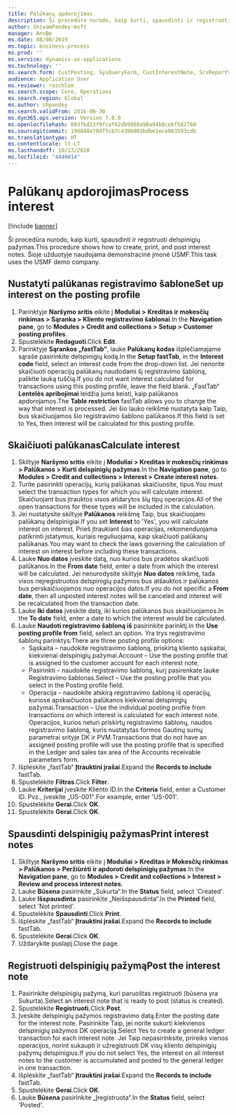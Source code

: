 ```yaml
---
title: Palūkanų apdorojimas
description: Ši procedūra nurodo, kaip kurti, spausdinti ir registruoti delspinigių pažymas.
author: ShivamPandey-msft
manager: AnnBe
ms.date: 08/08/2019
ms.topic: business-process
ms.prod: ''
ms.service: dynamics-ax-applications
ms.technology: ''
ms.search.form: CustPosting, SysQueryForm, CustInterestNote, SrsReportViewerForm
audience: Application User
ms.reviewer: roschlom
ms.search.scope: Core, Operations
ms.search.region: Global
ms.author: shpandey
ms.search.validFrom: 2016-06-30
ms.dyn365.ops.version: Version 7.0.0
ms.openlocfilehash: 093fbd23f9fcaf62db9988a98a94b8cebf582768
ms.sourcegitcommit: 199848e78df5cb7c439b001bdbe1ece963593cdb
ms.translationtype: HT
ms.contentlocale: lt-LT
ms.lasthandoff: 10/13/2020
ms.locfileid: "4446014"
---
```

# <a name="process-interest"></a><span data-ttu-id="0521b-103">Palūkanų apdorojimas</span><span class="sxs-lookup"><span data-stu-id="0521b-103">Process interest</span></span>

[!include [banner](../../includes/banner.md)]

<span data-ttu-id="0521b-104">Ši procedūra nurodo, kaip kurti, spausdinti ir registruoti delspinigių pažymas.</span><span class="sxs-lookup"><span data-stu-id="0521b-104">This procedure shows how to create, print, and post interest notes.</span></span> <span data-ttu-id="0521b-105">Šioje užduotyje naudojama demonstracinė įmonė USMF.</span><span class="sxs-lookup"><span data-stu-id="0521b-105">This task uses the USMF demo company.</span></span>


## <a name="set-up-interest-on-the-posting-profile"></a><span data-ttu-id="0521b-106">Nustatyti palūkanas registravimo šablone</span><span class="sxs-lookup"><span data-stu-id="0521b-106">Set up interest on the posting profile</span></span>
1. <span data-ttu-id="0521b-107">Parinktyje **Naršymo sritis** eikite į **Moduliai > Kreditas ir mokesčių rinkimas > Sąranka > Kliento registravimo šablonai**.</span><span class="sxs-lookup"><span data-stu-id="0521b-107">In the **Navigation pane**, go to **Modules > Credit and collections > Setup > Customer posting profiles**.</span></span>
2. <span data-ttu-id="0521b-108">Spustelėkite **Redaguoti**.</span><span class="sxs-lookup"><span data-stu-id="0521b-108">Click **Edit**.</span></span>
3. <span data-ttu-id="0521b-109">Parinktyje **Sąrankos „fastTab“**, lauke **Palūkanų kodas** išplečiamajame sąraše pasirinkite delspinigių kodą.</span><span class="sxs-lookup"><span data-stu-id="0521b-109">In the **Setup fastTab**, in the **Interest code** field, select an interest code from the drop-down list.</span></span> <span data-ttu-id="0521b-110">Jei nenorite skaičiuoti operacijų palūkanų naudodami šį registravimo šabloną, palikite lauką tuščią.</span><span class="sxs-lookup"><span data-stu-id="0521b-110">If you do not want interest calculated for transactions using this posting profile, leave the field blank.</span></span> <span data-ttu-id="0521b-111">„FastTab“ **Lentelės apribojimai** leidžia jums keisti, kaip palūkanos apdorojamos.</span><span class="sxs-lookup"><span data-stu-id="0521b-111">The **Table restriction** fastTab allows you to change the way that interest is processed.</span></span> <span data-ttu-id="0521b-112">Jei šio lauko reikšmė nustatyta kaip Taip, bus skaičiuojamos šio registravimo šablono palūkanos.</span><span class="sxs-lookup"><span data-stu-id="0521b-112">If this field is set to Yes, then interest will be calculated for this posting profile.</span></span>  

## <a name="calculate-interest"></a><span data-ttu-id="0521b-113">Skaičiuoti palūkanas</span><span class="sxs-lookup"><span data-stu-id="0521b-113">Calculate interest</span></span>
1. <span data-ttu-id="0521b-114">Skiltyje **Naršymo sritis** eikite į **Moduliai > Kreditas ir mokesčių rinkimas > Palūkanos > Kurti delspinigių pažymas**.</span><span class="sxs-lookup"><span data-stu-id="0521b-114">In the **Navigation pane**, go to **Modules > Credit and collections > Interest > Create interest notes**.</span></span>
2. <span data-ttu-id="0521b-115">Turite pasirinkti operacijų, kurių palūkanas skaičiuosite, tipus.</span><span class="sxs-lookup"><span data-stu-id="0521b-115">You must select the transaction types for which you will calculate interest.</span></span> <span data-ttu-id="0521b-116">Skaičiuojant bus įtrauktos visos atidarytos šių tipų operacijos.</span><span class="sxs-lookup"><span data-stu-id="0521b-116">All of the open transactions for these types will be included in the calculation.</span></span>  
3. <span data-ttu-id="0521b-117">Jei nustatysite skiltyje **Palūkanos** reikšmę Taip, bus skaičiuojami palūkanų delspinigiai.</span><span class="sxs-lookup"><span data-stu-id="0521b-117">If you set **Interest** to 'Yes', you will calculate interest on interest.</span></span> <span data-ttu-id="0521b-118">Prieš įtraukiant šias operacijas, rekomenduojama patikrinti įstatymus, kuriais reguliuojama, kaip skaičiuoti palūkanų palūkanas.</span><span class="sxs-lookup"><span data-stu-id="0521b-118">You may want to check the laws governing the calculation of interest on interest before including these transactions.</span></span>  
4. <span data-ttu-id="0521b-119">Lauke **Nuo datos** įveskite datą, nuo kurios bus pradėtos skaičiuoti palūkanos.</span><span class="sxs-lookup"><span data-stu-id="0521b-119">In the **From date** field, enter a date from which the interest will be calculated.</span></span> <span data-ttu-id="0521b-120">Jei nenurodysite skiltyje **Nuo datos** reikšmę, tada visos neįregistruotos delspinigių pažymos bus atšauktos ir palūkanos bus perskaičiuojamos nuo operacijos datos.</span><span class="sxs-lookup"><span data-stu-id="0521b-120">If you do not specific a **From date**, then all unposted interest notes will be canceled and interest will be recalculated from the transaction date.</span></span>
5. <span data-ttu-id="0521b-121">Lauke **Iki datos** įveskite datą, iki kurios palūkanos bus skaičiuojamos.</span><span class="sxs-lookup"><span data-stu-id="0521b-121">In the **To date** field, enter a date to which the interest would be calculated.</span></span>
6. <span data-ttu-id="0521b-122">Lauke **Naudoti registravimo šabloną iš** pasirinkite parinktį.</span><span class="sxs-lookup"><span data-stu-id="0521b-122">In the **Use posting profile from** field, select an option.</span></span> <span data-ttu-id="0521b-123">Yra trys registravimo šablonų parinktys:</span><span class="sxs-lookup"><span data-stu-id="0521b-123">There are three posting profile options:</span></span>
    - <span data-ttu-id="0521b-124">Sąskaita – naudokite registravimo šabloną, priskirtą kliento sąskaitai, kiekvienai delspinigių pažymai.</span><span class="sxs-lookup"><span data-stu-id="0521b-124">Account – Use the posting profile that is assigned to the customer account for each interest note.</span></span> 
    - <span data-ttu-id="0521b-125">Pasirinkti – naudokite registravimo šabloną, kurį pasirenkate lauke Registravimo šablonas.</span><span class="sxs-lookup"><span data-stu-id="0521b-125">Select – Use the posting profile that you select in the Posting profile field.</span></span>
    - <span data-ttu-id="0521b-126">Operacija – naudokite atskirą registravimo šabloną iš operacijų, kuriose apskaičiuotos palūkanos kiekvienai delspinigių pažymai.</span><span class="sxs-lookup"><span data-stu-id="0521b-126">Transaction – Use the individual posting profile from transactions on which interest is calculated for each interest note.</span></span> <span data-ttu-id="0521b-127">Operacijos, kurios neturi priskirtų registravimo šablonų, naudos registravimo šabloną, kuris nustatytas formos Gautinų sumų parametrai srityje DK ir PVM.</span><span class="sxs-lookup"><span data-stu-id="0521b-127">Transactions that do not have an assigned posting profile will use the posting profile that is specified in the Ledger and sales tax area of the Accounts receivable parameters form.</span></span>  
7. <span data-ttu-id="0521b-128">Išplėskite „fastTab“ **Įtrauktini įrašai**.</span><span class="sxs-lookup"><span data-stu-id="0521b-128">Expand the **Records to include** fastTab.</span></span>
8. <span data-ttu-id="0521b-129">Spustelėkite **Filtras**.</span><span class="sxs-lookup"><span data-stu-id="0521b-129">Click **Filter**.</span></span>
9. <span data-ttu-id="0521b-130">Lauke **Kriterijai** įveskite Kliento ID.</span><span class="sxs-lookup"><span data-stu-id="0521b-130">In the **Criteria** field, enter a Customer ID.</span></span> <span data-ttu-id="0521b-131">Pvz., įveskite „US-001‟.</span><span class="sxs-lookup"><span data-stu-id="0521b-131">For example, enter 'US-001'.</span></span>
6. <span data-ttu-id="0521b-132">Spustelėkite **Gerai**.</span><span class="sxs-lookup"><span data-stu-id="0521b-132">Click **OK**.</span></span>
7. <span data-ttu-id="0521b-133">Spustelėkite **Gerai**.</span><span class="sxs-lookup"><span data-stu-id="0521b-133">Click **OK**.</span></span>

## <a name="print-interest-notes"></a><span data-ttu-id="0521b-134">Spausdinti delspinigių pažymas</span><span class="sxs-lookup"><span data-stu-id="0521b-134">Print interest notes</span></span>
1. <span data-ttu-id="0521b-135">Skiltyje **Naršymo sritis** eikite į **Moduliai > Kreditas ir Mokesčių rinkimas > Palūkanos > Peržiūrėti ir apdoroti delspinigių pažymas**.</span><span class="sxs-lookup"><span data-stu-id="0521b-135">In the **Navigation pane**, go to **Modules > Credit and collections > Interest > Review and process interest notes**.</span></span>
2. <span data-ttu-id="0521b-136">Lauke **Būsena** pasirinkite „Sukurta“.</span><span class="sxs-lookup"><span data-stu-id="0521b-136">In the **Status** field, select 'Created'.</span></span>
3. <span data-ttu-id="0521b-137">Lauke **Išspausdinta** pasirinkite „Neišspausdinta“.</span><span class="sxs-lookup"><span data-stu-id="0521b-137">In the **Printed** field, select 'Not printed'.</span></span>
4. <span data-ttu-id="0521b-138">Spustelėkite **Spausdinti**.</span><span class="sxs-lookup"><span data-stu-id="0521b-138">Click **Print**.</span></span>
5. <span data-ttu-id="0521b-139">Išplėskite „fastTab“ **Įtrauktini įrašai**.</span><span class="sxs-lookup"><span data-stu-id="0521b-139">Expand the **Records to include** fastTab.</span></span>
6. <span data-ttu-id="0521b-140">Spustelėkite **Gerai**.</span><span class="sxs-lookup"><span data-stu-id="0521b-140">Click **OK**.</span></span>
7. <span data-ttu-id="0521b-141">Uždarykite puslapį.</span><span class="sxs-lookup"><span data-stu-id="0521b-141">Close the page.</span></span>

## <a name="post-the-interest-note"></a><span data-ttu-id="0521b-142">Registruoti delspinigių pažymą</span><span class="sxs-lookup"><span data-stu-id="0521b-142">Post the interest note</span></span>
1. <span data-ttu-id="0521b-143">Pasirinkite delspinigių pažymą, kuri paruoštas registruoti (būsena yra Sukurta).</span><span class="sxs-lookup"><span data-stu-id="0521b-143">Select an interest note that is ready to post (status is created).</span></span>
2. <span data-ttu-id="0521b-144">Spustelėkite **Registruoti.**</span><span class="sxs-lookup"><span data-stu-id="0521b-144">Click **Post**.</span></span>
3. <span data-ttu-id="0521b-145">Įveskite delspinigių pažymos registravimo datą.</span><span class="sxs-lookup"><span data-stu-id="0521b-145">Enter the posting date for the interest note.</span></span> <span data-ttu-id="0521b-146">Pasirinkite Taip, jei norite sukurti kiekvienos delspinigių pažymos DK operaciją.</span><span class="sxs-lookup"><span data-stu-id="0521b-146">Select Yes to create a general ledger transaction for each interest note.</span></span> <span data-ttu-id="0521b-147">Jei Taip nepasirinksite, prireiks vienos operacijos, norint sukaupti ir užregistruoti DK visų kliento delspinigių pažymų delspinigius.</span><span class="sxs-lookup"><span data-stu-id="0521b-147">If you do not select Yes, the interest on all interest notes to the customer is accumulated and posted to the general ledger in one transaction.</span></span>  
4. <span data-ttu-id="0521b-148">Išplėskite „fastTab“ **Įtrauktini įrašai**.</span><span class="sxs-lookup"><span data-stu-id="0521b-148">Expand the **Records to include** fastTab.</span></span>
5. <span data-ttu-id="0521b-149">Spustelėkite **Gerai**.</span><span class="sxs-lookup"><span data-stu-id="0521b-149">Click **OK**.</span></span>
6. <span data-ttu-id="0521b-150">Lauke **Būsena** pasirinkite „Įregistruota“.</span><span class="sxs-lookup"><span data-stu-id="0521b-150">In the **Status** field, select 'Posted'.</span></span>

